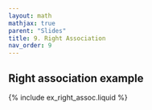 ```yaml
---
layout: math
mathjax: true
parent: "Slides"
title: 9. Right Association
nav_order: 9
---
```


## Right association example

{% include ex_right_assoc.liquid %}